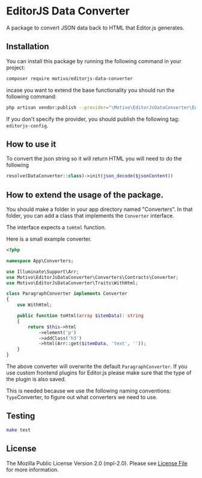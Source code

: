 # EditorJS Data Converter

A package to convert JSON data back to HTML that Editor.js generates.

## Installation
You can install this package by running the following command in your project:
```bash
composer require motivo/editorjs-data-converter
```

incase you want to extend the base functionality you should run the following command:
```bash
php artisan vendor:publish --provider="\Motivo\EditorJsDataConverter\EditorJsServiceProvider"
```
If you don't specify the provider, you should publish the following tag: `editorjs-config`.

## How to use it

To convert the json string so it will return HTML you will need to do the following
```php
resolve(DataConverter::class)->init(json_decode($jsonContent))
``` 

## How to extend the usage of the package.

You should make a folder in your app directory named "Converters".
In that folder, you can add a class that implements the `Converter` interface.

The interface expects a `toHtml` function.

Here is a small example converter.

```php
<?php

namespace App\Converters;

use Illuminate\Support\Arr;
use Motivo\EditorJsDataConverter\Converters\Contracts\Converter;
use Motivo\EditorJsDataConverter\Traits\WithHtml;

class ParagraphConverter implements Converter
{
    use WithHtml;

    public function toHtml(array $itemData): string
    {
        return $this->html
            ->element('p')
            ->addClass('h3')
            ->html(Arr::get($itemData, 'text', ''));
    }
}
```

The above converter will overwrite the default `ParagraphConverter`.
If you use custom frontend plugins for Editor.js please make sure that the type of the plugin is also saved.

This is needed because we use the following naming conventions: `Type`Converter, to figure out what converters we need to use.


## Testing

```bash
make test
```

## License

The Mozilla Public License Version 2.0 (mpl-2.0). Please see [License File](LICENSE) for more information.
